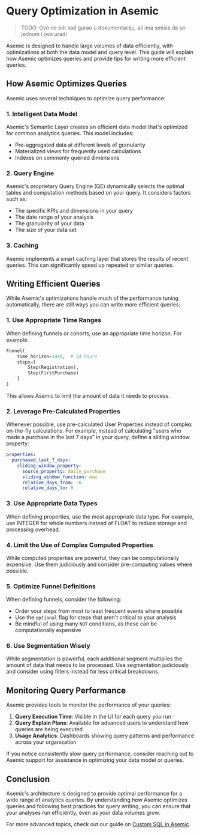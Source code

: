 # Query Optimization in Asemic

> TODO: Ovo ne bih sad gurao u dokumentaciju, ali ima smisla da se jednom i ovo uradi

Asemic is designed to handle large volumes of data efficiently, with optimizations at both the data model and query level. This guide will explain how Asemic optimizes queries and provide tips for writing more efficient queries.

## How Asemic Optimizes Queries

Asemic uses several techniques to optimize query performance:

### 1. Intelligent Data Model

Asemic's Semantic Layer creates an efficient data model that's optimized for common analytics queries. This model includes:

- Pre-aggregated data at different levels of granularity
- Materialized views for frequently used calculations
- Indexes on commonly queried dimensions

### 2. Query Engine

Asemic's proprietary Query Engine (QE) dynamically selects the optimal tables and computation methods based on your query. It considers factors such as:

- The specific KPIs and dimensions in your query
- The date range of your analysis
- The granularity of your data
- The size of your data set

### 3. Caching

Asemic implements a smart caching layer that stores the results of recent queries. This can significantly speed up repeated or similar queries.

## Writing Efficient Queries

While Asemic's optimizations handle much of the performance tuning automatically, there are still ways you can write more efficient queries:

### 1. Use Appropriate Time Ranges

When defining funnels or cohorts, use an appropriate time horizon. For example:

```python
Funnel(
    time_horizon=1440,  # 24 hours
    steps=[
        Step(Registration),
        Step(FirstPurchase)
    ]
)
```

This allows Asemic to limit the amount of data it needs to process.

### 2. Leverage Pre-Calculated Properties

Whenever possible, use pre-calculated User Properties instead of complex on-the-fly calculations. For example, instead of calculating "users who made a purchase in the last 7 days" in your query, define a sliding window property:

```yaml
properties:
  purchased_last_7_days:
    sliding_window_property:
      source_property: daily_purchase
      sliding_window_function: max
      relative_days_from: -6
      relative_days_to: 0
```

### 3. Use Appropriate Data Types

When defining properties, use the most appropriate data type. For example, use INTEGER for whole numbers instead of FLOAT to reduce storage and processing overhead.

### 4. Limit the Use of Complex Computed Properties

While computed properties are powerful, they can be computationally expensive. Use them judiciously and consider pre-computing values where possible.

### 5. Optimize Funnel Definitions

When defining funnels, consider the following:

- Order your steps from most to least frequent events where possible
- Use the `optional` flag for steps that aren't critical to your analysis
- Be mindful of using many `NOT` conditions, as these can be computationally expensive

### 6. Use Segmentation Wisely

While segmentation is powerful, each additional segment multiplies the amount of data that needs to be processed. Use segmentation judiciously and consider using filters instead for less critical breakdowns.

## Monitoring Query Performance

Asemic provides tools to monitor the performance of your queries:

1. **Query Execution Time**: Visible in the UI for each query you run
2. **Query Explain Plans**: Available for advanced users to understand how queries are being executed
3. **Usage Analytics**: Dashboards showing query patterns and performance across your organization

If you notice consistently slow query performance, consider reaching out to Asemic support for assistance in optimizing your data model or queries.

## Conclusion

Asemic's architecture is designed to provide optimal performance for a wide range of analytics queries. By understanding how Asemic optimizes queries and following best practices for query writing, you can ensure that your analyses run efficiently, even as your data volumes grow.

For more advanced topics, check out our guide on [Custom SQL in Asemic](custom-sql.md).
